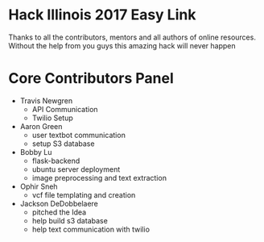 # Hack Illinois 2017 Easy Link

Thanks to all the contributors, mentors and all authors of online resources. Without the help from you guys this amazing hack will never happen

# Core Contributors Panel

* Travis Newgren 
    + API Communication
    + Twilio Setup 
* Aaron Green 
    + user textbot communication
    + setup S3 database
* Bobby Lu
    + flask-backend
    + ubuntu server deployment
    + image preprocessing and text extraction
* Ophir Sneh 
    + vcf file templating and creation
* Jackson DeDobbelaere
    + pitched the Idea
    + help build s3 database
    + help text communication with twilio

